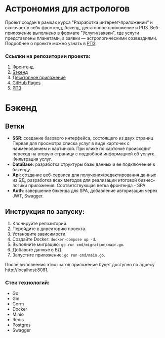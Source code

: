 # Астрономия для астрологов

Проект создан в рамках курса "Разработка интернет-приложений" и включает в себя фронтенд, бэкенд, десктопное приложение и РПЗ. Веб-приложение выполнено в формате "Услуги/заявки", где услуги представлены планетами, а заявки — астрологическими созвездиями. Подробнее о проекте можно узнать в [РПЗ](https://github.com/CAPVOK/Astrology_for_Astrologers_documentation).

### Ссылки на репозитории проекта:
1. [Фронтенд](https://github.com/CAPVOK/Astrology_for_Astrologers_Front)
2. [Бэкенд](https://github.com/CAPVOK/Astrology_for_Astrologers_Back)
3. [Десктопное приложение](https://github.com/CAPVOK/Astrology_for_Astrologers_Desktop)
4. [GitHub Pages](https://capvok.github.io/Astrology_for_Astrologers_Front/#/)
5. [РПЗ](https://github.com/CAPVOK/Astrology_for_Astrologers_documentation)

# Бэкенд

## Ветки
- **SSR**: создание базового интерфейса, состоящего из двух страниц. Первая для просмотра списка услуг в виде карточек с наименованием и картинкой. При клике по карточке происходит переход на вторую страницу с подробной информацией об услуге. Фильтрация услуг.
- **DataBase**: разработка структуры базы данных и ее подключение к бэкенду.
- **Api**: создание веб-сервиса для получения/редактирования данных из БД, разработка всех методов для реализации итоговой бизнес-логики приложения. Соответствующая ветка фронтенда - SPA.
- **Auth**: завершение бэкенда для SPA, добавление авторизации через JWT, Swagger.

## Инструкция по запуску:
1. Клонируйте репозиторий.
2. Перейдите в директорию проекта.
3. Установите зависимости.
4. Создайте Docker: `docker-compose up -d`.
5. Выполните миграцию: `go run cmd/migration/main.go`.
6. Добавьте данные в БД.
7. Запустите приложение: `go run cmd/main.go`.

После выполнения этих шагов приложение будет доступно по адресу http://localhost:8081.

### Стек технологий:
- Go
- Gin
- Gorm
- Docker
- Minio
- Redis
- Postgres
- Swagger
